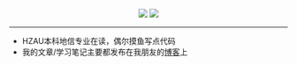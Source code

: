 
<p align="center">
  <image src="https://github-readme-stats.vercel.app/api?username=Xymul"></image>
   <image src="https://github-readme-stats-one-bice.vercel.app/api/top-langs/?username=Xymul&layout=compact&role=OWNER"></image>
</p>

---

- HZAU本科地信专业在读，偶尔摸鱼写点代码
- 我的文章/学习笔记主要都发布在我朋友的[博客](https://fsblog.top/)上
